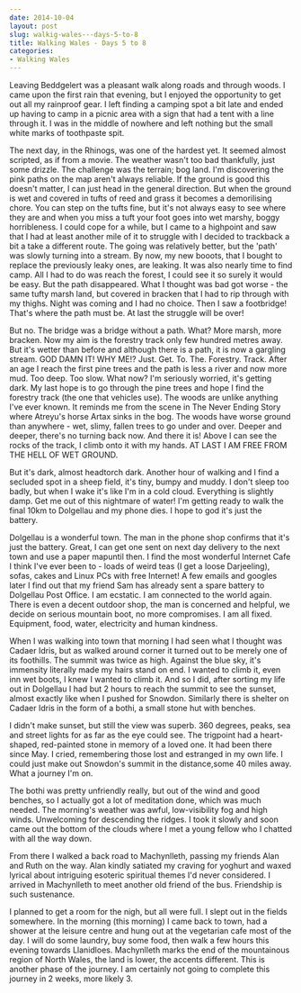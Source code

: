 ```yaml
---
date: 2014-10-04
layout: post
slug: walkig-wales---days-5-to-8
title: Walking Wales - Days 5 to 8
categories:
- Walking Wales
---
```


Leaving Beddgelert was a pleasant walk along roads and through woods. I came upon the first rain that evening, but I enjoyed the opportunity to get out all my rainproof gear. I left finding a camping spot a bit late and ended up having to camp in a picnic area with a sign that had a tent with a line through it. I was in the middle of nowhere and left nothing but the small white marks of toothpaste spit.

The next day, in the Rhinogs, was one of the hardest yet. It seemed almost scripted, as if from a movie. The weather wasn't too bad thankfully, just some drizzle. The challenge was the terrain; bog land. I'm discovering the pink paths on the map aren't always reliable. If the ground is good this doesn't matter, I can just head in the general direction. But when the ground is wet and covered in tufts of reed and grass it becomes a demorilising chore. You can step on the tufts fine, but it's not always easy to see where they are and when you miss a tuft your foot goes into wet marshy, boggy horribleness. I could cope for a while, but I came to a highpoint and saw that I had at least another mile of it to struggle with I decided to trackback a bit a take a different route. The going was relatively better, but the 'path' was slowly turning into a stream. By now, my new booots, that I bought to replace the previously leaky ones, are leaking. It was also nearly time to find camp. All I had to do was reach the forest, I could see it so surely it would be easy. But the path disappeared. What I thought was bad got worse - the same tufty marsh land, but covered in bracken that I had to rip through with my thighs. Night was coming and I had no choice. Then I saw a footbridge! That's where the path must be. At last the struggle will be over!

But no. The bridge was a bridge without a path. What? More marsh, more bracken. Now my aim is the forestry track only few hundred metres away. But it's wetter than before and although there is a path, it is now a gargling stream. GOD DAMN IT! WHY ME!? Just. Get. To. The. Forestry. Track. After an age I reach the first pine trees and the path is less a river and now more mud. Too deep. Too slow. What now? I'm seriously worried, it's getting dark. My last hope is to go through the pine trees and hope I find the forestry track (the one that vehicles use). The woods are unlike anything I've ever known. It reminds me from the scene in The Never Ending Story where Atreyu's horse Artax sinks in the bog. The woods have worse ground than anywhere - wet, slimy, fallen trees to go under and over. Deeper and deeper, there's no turning back now. And there it is! Above I can see the rocks of the track, I climb onto it with my hands. AT LAST I AM FREE FROM THE HELL OF WET GROUND.

But it's dark, almost headtorch dark. Another hour of walking and I find a secluded spot in a sheep field, it's tiny, bumpy and muddy. I don't sleep too badly, but when I wake it's like I'm in a cold cloud. Everything is slightly damp. Get me out of this nightmare of water! I'm getting ready to walk the final 10km to Dolgellau and my phone dies. I hope to god it's just the battery.

Dolgellau is a wonderful town. The man in the phone shop confirms that it's just the battery. Great, I can get one sent on next day delivery to the next town and use a paper mapuntil then. I find the most wonderful Internet Cafe I think I've ever been to - loads of weird teas (I get a loose Darjeeling), sofas, cakes and Linux PCs with free Internet! A few emails and googles later I find out that my friend Sam has already sent a spare battery to Dolgellau Post Office. I am ecstatic. I am connected to the world again. There is even a decent outdoor shop, the man is concerned and helpful, we decide on serious mountain boot, no more compromises. I am all fixed. Equipment, food, water, electricity and human kindness.

When I was walking into town that morning I had seen what I thought was Cadaer Idris, but as walked around corner it turned out to be merely one of its foothills. The summit was twice as high. Against the blue sky, it's immensity literally made my hairs stand on end. I wanted to climb it, even inn wet boots, I knew I wanted to climb it. And so I did, after sorting my life out in Dolgellau I had but 2 hours to reach the summit to see the sunset, almost exactly like when I pushed for Snowdon. Similarly there is shelter on Cadaer Idris in the form of a bothi, a small stone hut with benches.

I didn't make sunset, but still the view was superb. 360 degrees, peaks, sea and street lights for as far as the eye could see. The trigpoint had a heart-shaped, red-painted stone in memory of a loved one. It had been there since May. I cried, remembering those lost and estranged in my own life. I could just make out Snowdon's summit in the distance,some 40 miles away. What a journey I'm on.

The bothi was pretty unfriendly really, but out of the wind and good benches, so I actually got a lot of meditation done, which was much needed. The morning's weather was awful, low-visibility fog and high winds. Unwelcoming for descending the ridges. I took it slowly and soon came out the bottom of the clouds where I met a young fellow who I chatted with all the way down.

From there I walked a back road to Machynlleth, passing my friends Alan and Ruth on the way. Alan kindly satiated my craving for yoghurt and waxed lyrical about intriguing esoteric spiritual themes I'd never considered. I arrived in Machynlleth to meet another old friend of the bus. Friendship is such sustenance.

I planned to get a room for the nigh, but all were full. I slept out in the fields somewhere. In the morning (this morning) I came back to town, had a shower at the leisure centre and hung out at the vegetarian cafe most of the day. I will do some laundry, buy some food, then walk a few hours this evening towards Llanidloes. Machynlleth marks the end of the mountainous region of North Wales, the land is lower, the accents different. This is another phase of the journey. I am certainly not going to complete this journey in 2 weeks, more likely 3.
